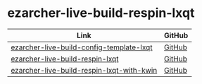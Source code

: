 

# ezarcher-live-build-respin-lxqt

| Link | GitHub |
| ---- | ------ |
| [ezarcher-live-build-config-template-lxqt](https://samwhelp.github.io/ezarcher-live-build-config-template-lxqt/) | [GitHub](https://github.com/samwhelp/ezarcher-live-build-config-template-lxqt) |
| [ezarcher-live-build-respin-lxqt](https://samwhelp.github.io/ezarcher-live-build-respin-lxqt/) | [GitHub](https://github.com/samwhelp/ezarcher-live-build-respin-lxqt) |
| [ezarcher-live-build-respin-lxqt-with-kwin](https://samwhelp.github.io/ezarcher-live-build-respin-lxqt-with-kwin/) | [GitHub](https://github.com/samwhelp/ezarcher-live-build-respin-lxqt-with-kwin) |
